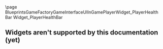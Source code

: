 \page BlueprintsGameFactoryGameInterfaceUIInGamePlayerWidget_PlayerHealthBar Widget_PlayerHealthBar
## Widgets aren't supported by this documentation (yet)
